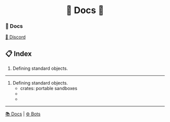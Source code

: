 <div align="center">
<h1> 📂  Docs  📂 </h1>
</div>

### 📄 Docs

[🔗 Discord](https://discord.gg/DvJmWMbb)

## 📋 Index

1. Defining standard objects.


<hr>

1. Defining standard objects.
   - crates: portable sandboxes
   - 
   - 
 
<hr>
 
[📚 Docs](https://github.com/kontains/docs) | [⚙️ Bots](https://github.com/kontains/bots)

<eof>
